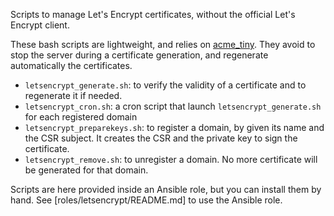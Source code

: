 Scripts to manage Let's Encrypt certificates, without the official Let's Encrypt client.

These bash scripts are lightweight, and relies on [acme_tiny](https://github.com/diafygi/acme-tiny).
They avoid to stop the server during a certificate generation, and regenerate
automatically the certificates.

- `letsencrypt_generate.sh`: to verify the validity of a certificate and to regenerate it if needed.
- `letsencrypt_cron.sh`: a cron script that launch `letsencrypt_generate.sh` for each registered domain
- `letsencrypt_preparekeys.sh`: to register a domain, by given its name and the CSR subject.
  It creates the CSR and the private key to sign the certificate.
- `letsencrypt_remove.sh`: to unregister a domain. No more certificate will be
   generated for that domain.

Scripts are here provided inside an Ansible role, but you can install them
by hand. See [roles/letsencrypt/README.md] to use the Ansible role.


